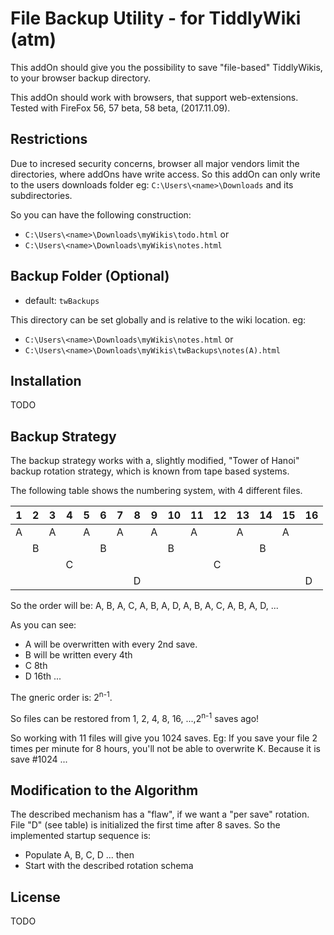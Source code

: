 # File Backup Utility - for TiddlyWiki (atm)

This addOn should give you the possibility to save "file-based" TiddlyWikis, to your browser backup directory.

This addOn should work with browsers, that support web-extensions. Tested with FireFox 56, 57 beta, 58 beta, (2017.11.09). 

## Restrictions

Due to incresed security concerns, browser all major vendors limit the directories, where addOns have write access.
So this addOn can only write to the users downloads folder eg: `C:\Users\<name>\Downloads`  and its subdirectories. 

So you can have the following construction: 

 - `C:\Users\<name>\Downloads\myWikis\todo.html` or
 - `C:\Users\<name>\Downloads\myWikis\notes.html`
 
## Backup Folder (Optional)

 - default: `twBackups`

This directory can be set globally and is relative to the wiki location. eg:

 - `C:\Users\<name>\Downloads\myWikis\notes.html` or
 - `C:\Users\<name>\Downloads\myWikis\twBackups\notes(A).html`

## Installation

TODO

## Backup Strategy

The backup strategy works with a, slightly modified, "Tower of Hanoi" backup rotation strategy, which is known from tape based systems.

The following table shows the numbering system, with 4 different files.

 1 | 2 | 3 | 4 | 5 | 6 | 7 | 8 |9 |10|11|12|13|14|15|16
-|-|-|-|-|-|-|-|-|-|-|-|-|-|-|-
A| |A| |A| |A| |A| |A| |A| |A| 
||B||||B||||B||||B||
||||C||||||||C|||
||||||||D||||||||D

So the order will be: A, B, A, C, A, B, A, D, A, B, A, C, A, B, A, D, ... 

As you can see: 

 - A will be overwritten with every 2nd save.
 - B will be written every 4th
 - C 8th
 - D 16th ... 
 
The gneric order is: 2<sup>n-1</sup>.

So files can be restored from 1, 2, 4, 8, 16, ...,2<sup>n-1</sup> saves ago!

So working with 11 files will give you 1024 saves. Eg: If you save your file 2 times per minute for 8 hours, you'll not be able to overwrite K. Because it is save #1024 ... 

## Modification to the Algorithm

The described mechanism has a "flaw", if we want a "per save" rotation. File "D" (see table) is initialized the first time after 8 saves. So the implemented startup sequence is: 

- Populate A, B, C, D ... then
- Start with the described rotation schema

## License

TODO